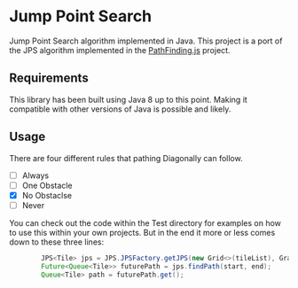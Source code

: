 # Jump Point Search
Jump Point Search algorithm implemented in Java. This project is a port of the JPS algorithm implemented in the [PathFinding.js](https://github.com/qiao/PathFinding.js) project.

## Requirements
This library has been built using Java 8 up to this point. Making it compatible with other versions of Java is possible and likely.

## Usage
There are four different rules that pathing Diagonally can follow.
- [ ] Always
- [ ] One Obstacle
- [X] No Obstaclse
- [ ] Never

You can check out the code within the Test directory for examples on how to use this within your own projects. But in the end it more or less comes down to these three lines:
```java
        JPS<Tile> jps = JPS.JPSFactory.getJPS(new Grid<>(tileList), Graph.Diagonal.NO_OBSTACLES);
        Future<Queue<Tile>> futurePath = jps.findPath(start, end);
        Queue<Tile> path = futurePath.get();
```
